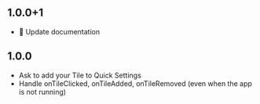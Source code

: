 ## 1.0.0+1
* 📝 Update documentation

## 1.0.0

* Ask to add your Tile to Quick Settings
* Handle onTileClicked, onTileAdded, onTileRemoved (even when the app is not running)
